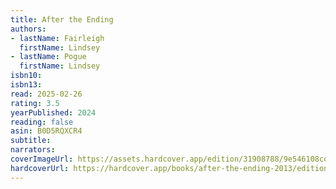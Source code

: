 ```yaml
---
title: After the Ending
authors:
- lastName: Fairleigh
  firstName: Lindsey
- lastName: Pogue
  firstName: Lindsey
isbn10:
isbn13:
read: 2025-02-26
rating: 3.5
yearPublished: 2024
reading: false
asin: B0D5RQXCR4
subtitle:
narrators:
coverImageUrl: https://assets.hardcover.app/edition/31908788/9e546108cd3e6c053fb90d66772a14d6d2271126.jpeg
hardcoverUrl: https://hardcover.app/books/after-the-ending-2013/editions/31908798
---
```

